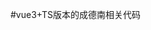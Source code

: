 <!--
 * @Description: file content
 * @version: 0.1.0
 * @Author: wys
 * @Date: 2022-07-04 11:23:19
 * @LastEditors: wys
 * @LastEditTime: 2022-07-04 11:24:06
-->
#vue3+TS版本的成德南相关代码